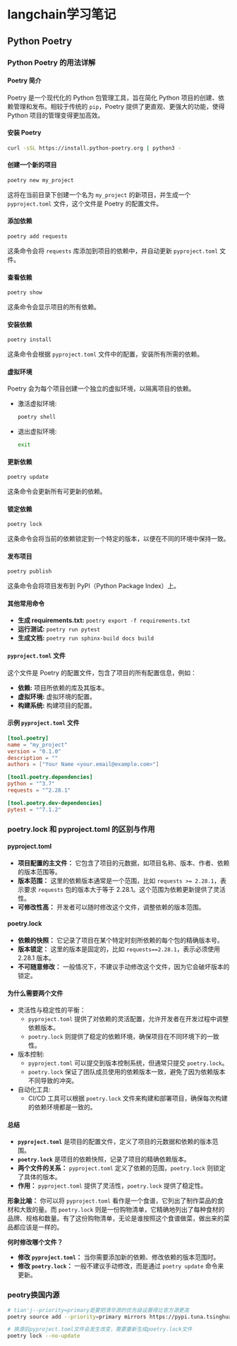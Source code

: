 # langchain学习笔记

## Python Poetry

### Python Poetry 的用法详解

#### Poetry 简介

Poetry 是一个现代化的 Python 包管理工具，旨在简化 Python 项目的创建、依赖管理和发布。相较于传统的 `pip`，Poetry 提供了更直观、更强大的功能，使得 Python 项目的管理变得更加高效。

#### 安装 Poetry

```bash
curl -sSL https://install.python-poetry.org | python3 -
```

#### 创建一个新的项目

```bash
poetry new my_project
```

这将在当前目录下创建一个名为 `my_project` 的新项目，并生成一个 `pyproject.toml` 文件，这个文件是 Poetry 的配置文件。

#### 添加依赖

```bash
poetry add requests
```

这条命令会将 `requests` 库添加到项目的依赖中，并自动更新 `pyproject.toml` 文件。

#### 查看依赖

```bash
poetry show
```

这条命令会显示项目的所有依赖。

#### 安装依赖

```bash
poetry install
```

这条命令会根据 `pyproject.toml` 文件中的配置，安装所有所需的依赖。

#### 虚拟环境

Poetry 会为每个项目创建一个独立的虚拟环境，以隔离项目的依赖。

- 激活虚拟环境:

  ```bash
  poetry shell
  ```

- 退出虚拟环境:

  ```bash
  exit
  ```

#### 更新依赖

```bash
poetry update
```

这条命令会更新所有可更新的依赖。

#### 锁定依赖

```bash
poetry lock
```

这条命令会将当前的依赖锁定到一个特定的版本，以便在不同的环境中保持一致。

#### 发布项目

```bash
poetry publish
```

这条命令会将项目发布到 PyPI（Python Package Index）上。

#### 其他常用命令

- **生成 requirements.txt:** `poetry export -f requirements.txt`
- **运行测试:** `poetry run pytest`
- **生成文档:** `poetry run sphinx-build docs build`

#### `pyproject.toml` 文件

这个文件是 Poetry 的配置文件，包含了项目的所有配置信息，例如：

- **依赖:** 项目所依赖的库及其版本。
- **虚拟环境:** 虚拟环境的配置。
- **构建系统:** 构建项目的配置。

#### 示例 `pyproject.toml` **文件**

```toml
[tool.poetry]
name = "my_project"
version = "0.1.0"
description = ""
authors = ["Your Name <your.email@example.com>"]

[too1l.poetry.dependencies]
python = "^3.7"
requests = "^2.28.1"

[tool.poetry.dev-dependencies]
pytest = "^7.1.2"
```

### poetry.lock 和 pyproject.toml 的区别与作用

#### pyproject.toml

- **项目配置的主文件：** 它包含了项目的元数据，如项目名称、版本、作者、依赖的版本范围等。
- **版本范围：** 这里的依赖版本通常是一个范围，比如 `requests >= 2.28.1`，表示要求 `requests` 包的版本大于等于 2.28.1。这个范围为依赖更新提供了灵活性。
- **可修改性高：** 开发者可以随时修改这个文件，调整依赖的版本范围。

#### poetry.lock

- **依赖的快照：** 它记录了项目在某个特定时刻所依赖的每个包的精确版本号。
- **版本锁定：** 这里的版本是固定的，比如 `requests==2.28.1`，表示必须使用 2.28.1 版本。
- **不可随意修改：** 一般情况下，不建议手动修改这个文件，因为它会破坏版本的锁定。

#### 为什么需要两个文件

- 灵活性与稳定性的平衡：
  - `pyproject.toml` 提供了对依赖的灵活配置，允许开发者在开发过程中调整依赖版本。
  - `poetry.lock` 则提供了稳定的依赖环境，确保项目在不同环境下的一致性。
- 版本控制:
  - `pyproject.toml` 可以提交到版本控制系统，但通常只提交 `poetry.lock`。
  - `poetry.lock` 保证了团队成员使用的依赖版本一致，避免了因为依赖版本不同导致的冲突。
- 自动化工具:
  - CI/CD 工具可以根据 `poetry.lock` 文件来构建和部署项目，确保每次构建的依赖环境都是一致的。

#### 总结

- **`pyproject.toml`** 是项目的配置文件，定义了项目的元数据和依赖的版本范围。
- **`poetry.lock`** 是项目的依赖快照，记录了项目的精确依赖版本。
- **两个文件的关系：** `pyproject.toml` 定义了依赖的范围，`poetry.lock` 则锁定了具体的版本。
- **作用：** `pyproject.toml` 提供了灵活性，`poetry.lock` 提供了稳定性。

**形象比喻：** 你可以将 `pyproject.toml` 看作是一个食谱，它列出了制作菜品的食材和大致的量。而 `poetry.lock` 则是一份购物清单，它精确地列出了每种食材的品牌、规格和数量。有了这份购物清单，无论是谁按照这个食谱做菜，做出来的菜品都应该是一样的。

**何时修改哪个文件？**

- **修改 `pyproject.toml`：** 当你需要添加新的依赖、修改依赖的版本范围时。
- **修改 `poetry.lock`：** 一般不建议手动修改，而是通过 `poetry update` 命令来更新。

### peotry换国内源

```bash
# tian'j--priority=primary是要把清华源的优先级设置得比官方源更高
poetry source add --priority=primary mirrors https://pypi.tuna.tsinghua.edu.cn/simple/

# 换源后pyproject.toml文件会发生改变，需要重新生成poetry.lock文件
poetry lock --no-update


```



